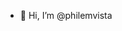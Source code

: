 - 👋 Hi, I’m @philemvista

<!--- 
philemvista/philemvista is a ✨ special ✨ repository because its `README.md` (this file) appears on your GitHub profile.
You can click the Preview link to take a look at your changes.
--->
